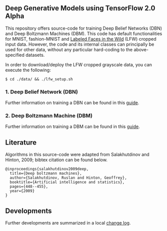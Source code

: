 ## Deep Generative Models using TensorFlow 2.0 Alpha

This repository offers source-code for training Deep Belief Networks (DBN) and Deep Boltzmann Machines (DBM). This code has default functionalities for MNIST, fashion-MNIST and [Labeled Faces in the Wild](http://conradsanderson.id.au/lfwcrop/) (LFW) cropped input data. However, the code and its internal classes can principally be used for other data, without any particular hard-coding to the above-specified datasets.

In order to download/deploy the LFW cropped grayscale data, you can execute the following:

```shell
$ cd ./data/ && ./lfw_setup.sh
```

### 1. Deep Belief Network (DBN)

Further information on training a DBN can be found in this [guide](/src/docs/DBN.md).

### 2. Deep Boltzmann Machine (DBM)

Further information on training a DBM can be found in this [guide](/src/docs/DBM.md).

## Literature

Algorithms in this source-code were adapted from Salakhutdinov and Hinton, 2009; bibtex citation can be found below.

```
@inproceedings{salakhutdinov2009deep,
  title={Deep boltzmann machines},
  author={Salakhutdinov, Ruslan and Hinton, Geoffrey},
  booktitle={Artificial intelligence and statistics},
  pages={448--455},
  year={2009}
}
```

## Developments

Further developments are summarized in a local [change log](/docs/todos.md).
